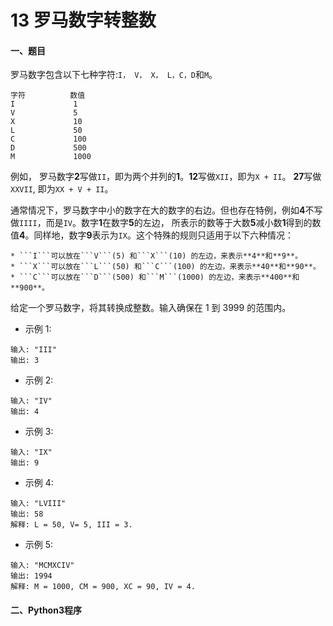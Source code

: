 # 13 罗马数字转整数

#### 一、题目
罗马数字包含以下七种字符:```I， V， X， L，C，D```和```M```。
```
字符          数值
I             1
V             5
X             10
L             50
C             100
D             500
M             1000
```
例如， 罗马数字**2**写做``II``，即为两个并列的**1**。**12**写做```XII```，即为```X + II```。 **27**写做```XXVII```, 即为```XX + V + II```。

通常情况下，罗马数字中小的数字在大的数字的右边。但也存在特例，例如**4**不写做```IIII```，而是```IV```。数字**1**在数字**5**的左边，
所表示的数等于大数**5**减小数**1**得到的数值**4**。同样地，数字**9**表示为```IX```。这个特殊的规则只适用于以下六种情况：

    * ```I```可以放在```V```(5) 和```X```(10) 的左边，来表示**4**和**9**。
    * ```X```可以放在```L```(50) 和```C```(100) 的左边，来表示**40**和**90**。 
    * ```C```可以放在```D```(500) 和```M```(1000) 的左边，来表示**400**和**900**。

给定一个罗马数字，将其转换成整数。输入确保在 1 到 3999 的范围内。

* 示例 1:
```
输入: "III"
输出: 3
```
* 示例 2:
```
输入: "IV"
输出: 4
```
* 示例 3:
```
输入: "IX"
输出: 9
```
* 示例 4:
```
输入: "LVIII"
输出: 58
解释: L = 50, V= 5, III = 3.
```
* 示例 5:
```
输入: "MCMXCIV"
输出: 1994
解释: M = 1000, CM = 900, XC = 90, IV = 4.
```


#### 二、Python3程序
